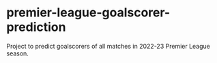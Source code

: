 # premier-league-goalscorer-prediction
Project to predict goalscorers of all matches in 2022-23 Premier League season.
